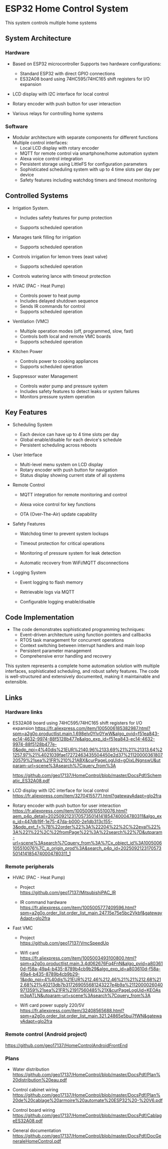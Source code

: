 # ESP32 Home Control System

This system controls multiple home systems

## System Architecture

### Hardware

- Based on ESP32 microcontroller
  Supports two hardware configurations:
  - Standard ESP32 with direct GPIO connections
  - ES32A08 board using 74HC595/74HC165 shift registers for I/O expansion
  
- LCD display with I2C interface for local control
- Rotary encoder with push button for user interaction
- Various relays for controlling home systems

### Software

- Modular architecture with separate components for different functions
  Multiple control interfaces:
  - Local LCD display with rotary encoder
  - MQTT for remote control via smartphone/home automation system
  - Alexa voice control integration
  - Persistent storage using LittleFS for configuration parameters
  - Sophisticated scheduling system with up to 4 time slots per day per device
  - Safety features including watchdog timers and timeout monitoring

## Controlled Systems

- Irrigation System. 
  
  - Includes safety features for pump protection
  
  - Supports scheduled operation
  
- Manages tank filling for irrigation
  - Supports scheduled operation
  
- Controls irrigation for lemon trees (east valve)
  - Supports scheduled operation
  
- Controls watering lance with timeout protection

- HVAC (PAC - Heat Pump)
  - Controls power to heat pump
  - Includes delayed shutdown sequence
  - Sends IR commands for control
  - Supports scheduled operation
  
- Ventilation (VMC)
  - Multiple operation modes (off, programmed, slow, fast)
  - Controls both local and remote VMC boards
  - Supports scheduled operation
  
- Kitchen Power
  - Controls power to cooking appliances
  - Supports scheduled operation
  
- Suppressor water Management 
  - Controls water pump and pressure system
  - Includes safety features to detect leaks or system failures
  - Monitors pressure system operation

## Key Features

- Scheduling System
  - Each device can have up to 4 time slots per day
  - Global enable/disable for each device's schedule
  - Persistent scheduling across reboots

- User Interface
  - Multi-level menu system on LCD display
  - Rotary encoder with push button for navigation
  - Status display showing current state of all systems

- Remote Control

  - MQTT integration for remote monitoring and control

  - Alexa voice control for key functions

  - OTA (Over-The-Air) update capability


- Safety Features

  - Watchdog timer to prevent system lockups

  - Timeout protection for critical operations

  - Monitoring of pressure system for leak detection

  - Automatic recovery from WiFi/MQTT disconnections


- Logging System

  - Event logging to flash memory

  - Retrievable logs via MQTT

  - Configurable logging enable/disable


## Code Implementation

- The code demonstrates sophisticated programming techniques:
  - Event-driven architecture using function pointers and callbacks
  - RTOS task management for concurrent operations
  - Context switching between interrupt handlers and main loop
  - Persistent parameter management
  - Comprehensive error handling and recovery

This system represents a complete home automation solution with multiple interfaces, sophisticated scheduling, and robust safety features. The code is well-structured and extensively documented, making it maintainable and extensible.

## Links

### Hardware links

- ES32A08 board using 74HC595/74HC165 shift registers for I/O expansion
  https://fr.aliexpress.com/item/1005006185382987.html?spm=a2g0o.productlist.main.1.698elv0Ylv0YwW&algo_pvid=f51ea843-ec14-4632-9974-88f5128b477e&algo_exp_id=f51ea843-ec14-4632-9974-88f5128b477e-0&pdp_npi=4%40dis%21EUR%2140.96%2133.69%21%21%21313.64%21257.97%21%4021039fae17272463435504450e2d37%2112000036180720579%21sea%21FR%210%21ABX&curPageLogUid=gOixLiNgnswU&utparam-url=scene%3Asearch%7Cquery_from%3A<br>

  https://github.com/geo17137/HomeControl/blob/master/DocsPdf/Schematic_ES32A08.pdf<br>

- LCD display with I2C interface for local control<br>
  https://fr.aliexpress.com/item/32704155771.html?gatewayAdapt=glo2fra<br>

- Rotary encoder with push button for user interaction<br>
  https://fr.aliexpress.com/item/1005006105510076.html?aem_p4p_detail=20250921231705735014141854740004780311&algo_exp_id=447db19f-1e75-47da-b000-2e1db313c155-3&pdp_ext_f=%7B%22order%22%3A%22204%22%2C%22eval%22%3A%221%22%2C%22fromPage%22%3A%22search%22%7D&utparam-url=scene%3Asearch%7Cquery_from%3A%7Cx_object_id%3A1005006105510076%7C_p_origin_prod%3A&search_p4p_id=20250921231705735014141854740004780311_1

### Remote peripherals

- HVAC (PAC - Heat Pump)

  - Project<br>
    https://github.com/geo17137/MitsubishiPAC_IR

  - IR command hardware<br>
    https://fr.aliexpress.com/item/1005005777409596.html?spm=a2g0o.order_list.order_list_main.247.15e75e5bc2Vkbf&gatewayAdapt=glo2fra

- Fast  VMC

  - Project<br>
    https://github.com/geo17137/VmcSpeedUp

  - Wifi card <br>
    https://fr.aliexpress.com/item/1005003493100800.html?spm=a2g0o.productlist.main.3.4d062676Fq4FnN&algo_pvid=a803610d-f58a-49a4-b435-8789b4cb9b29&algo_exp_id=a803610d-f58a-49a4-b435-8789b4cb9b29-1&pdp_npi=4%40dis%21EUR%212.46%212.46%21%21%212.68%212.68%21%40213db7b317269055681243227e4b9a%2112000026040971359%21sea%21FR%21917560485%21X&curPageLogUid=KEOAsm3pATLN&utparam-url=scene%3Asearch%7Cquery_from%3A

  - Wifi card power supply 220/5V<br>
    https://fr.aliexpress.com/item/32408565688.html?spm=a2g0o.order_list.order_list_main.321.24865e5bui7fWN&gatewayAdapt=glo2fra

### Remote control (Android project)

https://github.com/geo17137/HomeControlAndroidFrontEnd

### Plans<br>

- Water distribution<br>
  https://github.com/geo17137/HomeControl/blob/master/DocsPdf/Plan%20distribution%20eau.pdf

- Control cabinet wiring<br>
  https://github.com/geo17137/HomeControl/blob/master/DocsPdf/Plan%20de%20cablage%20armoire%20automate%20ESP32%20-%20V6.pdf

- Control board wiring<br>
  https://github.com/geo17137/HomeControl/blob/master/DocsPdf/CablageES32A08.pdf

- General documentation<br>
  https://github.com/geo17137/HomeControl/blob/master/DocsPdf/DocGeneraleHomeControl.pdf


